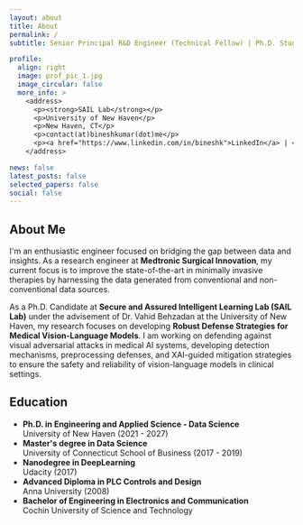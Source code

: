 ```yaml
---
layout: about
title: About
permalink: /
subtitle: Senior Principal R&D Engineer (Technical Fellow) | Ph.D. Student - Applied Data Science @ University of New Haven

profile:
  align: right
  image: prof_pic_1.jpg
  image_circular: false
  more_info: >
    <address>
      <p><strong>SAIL Lab</strong></p>
      <p>University of New Haven</p>
      <p>New Haven, CT</p>
      <p>contact(at)bineshkumar(dot)me</p>
      <p><a href="https://www.linkedin.com/in/bineshk">LinkedIn</a> | <a href="https://www.bineshkumar.me">Personal Website</a></p>
    </address>

news: false
latest_posts: false
selected_papers: false
social: false
---
```


<h2>About Me</h2>

<p>I'm an enthusiastic engineer focused on bridging the gap between data and insights. As a research engineer at <strong>Medtronic Surgical Innovation</strong>, my current focus is to improve the state-of-the-art in minimally invasive therapies by harnessing the data generated from conventional and non-conventional data sources.</p>

<p>As a Ph.D. Candidate at <strong>Secure and Assured Intelligent Learning Lab (SAIL Lab)</strong> under the advisement of Dr. Vahid Behzadan at the University of New Haven, my research focuses on developing <strong>Robust Defense Strategies for Medical Vision-Language Models</strong>. I am working on defending against visual adversarial attacks in medical AI systems, developing detection mechanisms, preprocessing defenses, and XAI-guided mitigation strategies to ensure the safety and reliability of vision-language models in clinical settings.</p>


<h2>Education</h2>

<ul>
  <li><strong>Ph.D. in Engineering and Applied Science - Data Science</strong><br>
  University of New Haven (2021 - 2027)</li>
  
  <li><strong>Master's degree in Data Science</strong><br>
  University of Connecticut School of Business (2017 - 2019)</li>
  
  <li><strong>Nanodegree in DeepLearning</strong><br>
  Udacity (2017)</li>
  
  <li><strong>Advanced Diploma in PLC Controls and Design</strong><br>
  Anna University (2008)</li>
  
  <li><strong>Bachelor of Engineering in Electronics and Communication</strong><br>
  Cochin University of Science and Technology</li>
</ul>

